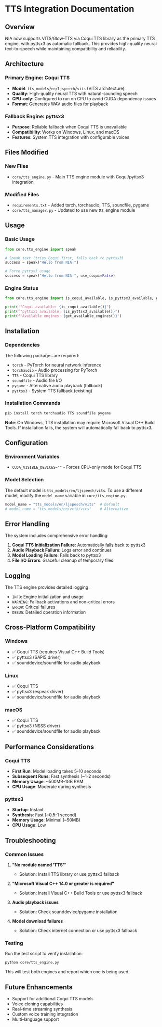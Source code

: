 # TTS Integration Documentation

## Overview

NIA now supports VITS/Glow-TTS via Coqui TTS library as the primary TTS engine, with pyttsx3 as automatic fallback. This provides high-quality neural text-to-speech while maintaining compatibility and reliability.

## Architecture

### Primary Engine: Coqui TTS
- **Model**: `tts_models/en/ljspeech/vits` (VITS architecture)
- **Quality**: High-quality neural TTS with natural-sounding speech
- **CPU-only**: Configured to run on CPU to avoid CUDA dependency issues
- **Format**: Generates WAV audio files for playback

### Fallback Engine: pyttsx3
- **Purpose**: Reliable fallback when Coqui TTS is unavailable
- **Compatibility**: Works on Windows, Linux, and macOS
- **Features**: System TTS integration with configurable voices

## Files Modified

### New Files
- `core/tts_engine.py` - Main TTS engine module with Coqui/pyttsx3 integration

### Modified Files
- `requirements.txt` - Added torch, torchaudio, TTS, soundfile, pygame
- `core/tts_manager.py` - Updated to use new tts_engine module

## Usage

### Basic Usage
```python
from core.tts_engine import speak

# Speak text (tries Coqui first, falls back to pyttsx3)
success = speak("Hello from NIA!")

# Force pyttsx3 usage
success = speak("Hello from NIA!", use_coqui=False)
```

### Engine Status
```python
from core.tts_engine import is_coqui_available, is_pyttsx3_available, get_available_engines

print(f"Coqui available: {is_coqui_available()}")
print(f"pyttsx3 available: {is_pyttsx3_available()}")
print(f"Available engines: {get_available_engines()}")
```

## Installation

### Dependencies
The following packages are required:
- `torch` - PyTorch for neural network inference
- `torchaudio` - Audio processing for PyTorch
- `TTS` - Coqui TTS library
- `soundfile` - Audio file I/O
- `pygame` - Alternative audio playback (fallback)
- `pyttsx3` - System TTS fallback (existing)

### Installation Commands
```bash
pip install torch torchaudio TTS soundfile pygame
```

**Note**: On Windows, TTS installation may require Microsoft Visual C++ Build Tools. If installation fails, the system will automatically fall back to pyttsx3.

## Configuration

### Environment Variables
- `CUDA_VISIBLE_DEVICES=""` - Forces CPU-only mode for Coqui TTS

### Model Selection
The default model is `tts_models/en/ljspeech/vits`. To use a different model, modify the `model_name` variable in `core/tts_engine.py`:

```python
model_name = "tts_models/en/ljspeech/vits"  # Default
# model_name = "tts_models/en/vctk/vits"    # Alternative
```

## Error Handling

The system includes comprehensive error handling:

1. **Coqui TTS Initialization Failure**: Automatically falls back to pyttsx3
2. **Audio Playback Failure**: Logs error and continues
3. **Model Loading Failure**: Falls back to pyttsx3
4. **File I/O Errors**: Graceful cleanup of temporary files

## Logging

The TTS engine provides detailed logging:
- `INFO`: Engine initialization and usage
- `WARNING`: Fallback activations and non-critical errors
- `ERROR`: Critical failures
- `DEBUG`: Detailed operation information

## Cross-Platform Compatibility

### Windows
- ✅ Coqui TTS (requires Visual C++ Build Tools)
- ✅ pyttsx3 (SAPI5 driver)
- ✅ sounddevice/soundfile for audio playback

### Linux
- ✅ Coqui TTS
- ✅ pyttsx3 (espeak driver)
- ✅ sounddevice/soundfile for audio playback

### macOS
- ✅ Coqui TTS
- ✅ pyttsx3 (NSSS driver)
- ✅ sounddevice/soundfile for audio playback

## Performance Considerations

### Coqui TTS
- **First Run**: Model loading takes 5-10 seconds
- **Subsequent Runs**: Fast synthesis (~1-2 seconds)
- **Memory Usage**: ~500MB-1GB RAM
- **CPU Usage**: Moderate during synthesis

### pyttsx3
- **Startup**: Instant
- **Synthesis**: Fast (~0.5-1 second)
- **Memory Usage**: Minimal (~50MB)
- **CPU Usage**: Low

## Troubleshooting

### Common Issues

1. **"No module named 'TTS'"**
   - Solution: Install TTS library or use pyttsx3 fallback

2. **"Microsoft Visual C++ 14.0 or greater is required"**
   - Solution: Install Visual C++ Build Tools or use pyttsx3 fallback

3. **Audio playback issues**
   - Solution: Check sounddevice/pygame installation

4. **Model download failures**
   - Solution: Check internet connection or use pyttsx3 fallback

### Testing
Run the test script to verify installation:
```bash
python core/tts_engine.py
```

This will test both engines and report which one is being used.

## Future Enhancements

- Support for additional Coqui TTS models
- Voice cloning capabilities
- Real-time streaming synthesis
- Custom voice training integration
- Multi-language support
